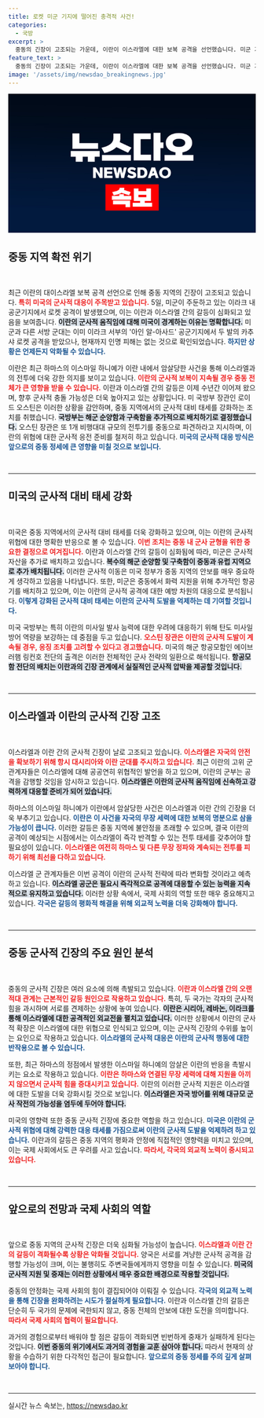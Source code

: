 ```yaml
---
title: 로켓 미군 기지에 떨어진 충격적 사건!
categories:
  - 국방
excerpt: >
  중동의 긴장이 고조되는 가운데, 이란이 이스라엘에 대한 보복 공격을 선언했습니다. 미군 기지에 로켓 공격이 발생하고, 미국은 군사적 대비 태세를 강화하는 등 확전 우려가 커지고 있습니다. 클릭하여 상황의 심각성을 확인해보세요!
feature_text: >
  중동의 긴장이 고조되는 가운데, 이란이 이스라엘에 대한 보복 공격을 선언했습니다. 미군 기지에 로켓 공격이 발생하고, 미국은 군사적 대비 태세를 강화하는 등 확전 우려가 커지고 있습니다. 클릭하여 상황의 심각성을 확인해보세요!
image: '/assets/img/newsdao_breakingnews.jpg'
---
```


<p><img src="/assets/img/newsdao_breakingnews.jpg" alt="pcversion 속보" /></p>

<h2 data-ke-size="size26">중동 지역 확전 위기</h2>

<p data-ke-size="size16">&nbsp;</p>

<p>최근 이란의 대이스라엘 보복 공격 선언으로 인해 중동 지역의 긴장이 고조되고 있습니다. <b><span style="color: #ee2323;">특히 미국의 군사적 대응이 주목받고 있습니다.</span></b> 5일, 미군이 주둔하고 있는 이라크 내 공군기지에서 로켓 공격이 발생했으며, 이는 이란과 이스라엘 간의 갈등이 심화되고 있음을 보여줍니다. <b><span style="background-color: #21538527;">이란의 군사적 움직임에 대해 미국이 경계하는 이유는 명확합니다.</span></b> 미군과 다른 서방 군대는 이미 이라크 서부의 '아인 알-아사드' 공군기지에서 두 발의 카추샤 로켓 공격을 받았으나, 현재까지 인명 피해는 없는 것으로 확인되었습니다. <b><span style="color: #1a5490;">하지만 상황은 언제든지 악화될 수 있습니다.</span></b> </p>

<p>이란은 최근 하마스의 이스마일 하니예가 이란 내에서 암살당한 사건을 통해 이스라엘과의 전투에 더욱 강한 의지를 보이고 있습니다. <b><span style="color: #ee2323;">이란의 군사적 보복이 지속될 경우 중동 전체가 큰 영향을 받을 수 있습니다.</span></b> 이란과 이스라엘 간의 갈등은 이제 수년간 이어져 왔으며, 향후 군사적 충돌 가능성은 더욱 높아지고 있는 상황입니다. 미 국방부 장관인 로이드 오스틴은 이러한 상황을 감안하며, 중동 지역에서의 군사적 대비 태세를 강화하는 조치를 취했습니다. <b><span style="background-color: #21538527;">국방부는 해군 순양함과 구축함을 추가적으로 배치하기로 결정했습니다.</span></b> 오스틴 장관은 또 1개 비행대대 규모의 전투기를 중동으로 파견하라고 지시하며, 이란의 위협에 대한 군사적 응전 준비를 철저히 하고 있습니다. <b><span style="color: #1a5490;">미국의 군사적 대응 방식은 앞으로의 중동 정세에 큰 영향을 미칠 것으로 보입니다.</span></b></p>

<p data-ke-size="size16">&nbsp;</p>

<hr />

<h2 data-ke-size="size26">미국의 군사적 대비 태세 강화</h2>

<p data-ke-size="size16">&nbsp;</p>

<p>미국은 중동 지역에서의 군사적 대비 태세를 더욱 강화하고 있으며, 이는 이란의 군사적 위협에 대한 명확한 반응으로 볼 수 있습니다. <b><span style="color: #ee2323;">이번 조치는 중동 내 군사 균형을 위한 중요한 결정으로 여겨집니다.</span></b> 이란과 이스라엘 간의 갈등이 심화됨에 따라, 미군은 군사적 자산을 추가로 배치하고 있습니다. <b><span style="background-color: #21538527;">복수의 해군 순양함 및 구축함이 중동과 유럽 지역으로 추가 배치됩니다.</span></b> 이러한 군사적 이동은 미국 정부가 중동 지역의 안보를 매우 중요하게 생각하고 있음을 나타냅니다. 또한, 미군은 중동에서 화력 지원을 위해 추가적인 항공기를 배치하고 있으며, 이는 이란의 군사적 공격에 대한 예방 차원의 대응으로 분석됩니다. <b><span style="color: #1a5490;">이렇게 강화된 군사적 대비 태세는 이란의 군사적 도발을 억제하는 데 기여할 것입니다.</span></b></p>

<p>미국 국방부는 특히 이란의 미사일 발사 능력에 대한 우려에 대응하기 위해 탄도 미사일 방어 역량을 보강하는 데 중점을 두고 있습니다. <b><span style="color: #ee2323;">오스틴 장관은 이란의 군사적 도발이 계속될 경우, 응징 조치를 고려할 수 있다고 경고했습니다.</span></b> 미국의 해군 항공모함인 에이브러햄 링컨호 전단의 출격은 이러한 전체적인 군사 전략의 일환으로 해석됩니다. <b><span style="background-color: #21538527;">항공모함 전단의 배치는 이란과의 긴장 관계에서 실질적인 군사적 압박을 제공할 것입니다.</span></b> </p>

<p data-ke-size="size16">&nbsp;</p>

<hr />

<h2 data-ke-size="size26">이스라엘과 이란의 군사적 긴장 고조</h2>

<p data-ke-size="size16">&nbsp;</p>

<p>이스라엘과 이란 간의 군사적 긴장이 날로 고조되고 있습니다. <b><span style="color: #ee2323;">이스라엘은 자국의 안전을 확보하기 위해 항시 대시리아와 이란 군대를 주시하고 있습니다.</span></b> 최근 이란의 고위 군 관계자들은 이스라엘에 대해 공공연히 위협적인 발언을 하고 있으며, 이란의 군부는 공격을 감행할 것임을 암시하고 있습니다. <b><span style="background-color: #21538527;">이스라엘은 이란의 군사적 움직임에 신속하고 강력하게 대응할 준비가 되어 있습니다.</span></b> </p>

<p>하마스의 이스마일 하니예가 이란에서 암살당한 사건은 이스라엘과 이란 간의 긴장을 더욱 부추기고 있습니다. <b><span style="color: #1a5490;">이란은 이 사건을 자국의 무장 세력에 대한 보복의 명분으로 삼을 가능성이 큽니다.</span></b> 이러한 갈등은 중동 지역에 불안정을 초래할 수 있으며, 결국 이란의 공격이 예상되는 시점에서는 이스라엘이 즉각 반격할 수 있는 전투 태세를 갖추어야 할 필요성이 있습니다. <b><span style="color: #ee2323;">이스라엘은 여전히 하마스 및 다른 무장 정파와 계속되는 전투를 피하기 위해 최선을 다하고 있습니다.</span></b> </p>

<p>이스라엘 군 관계자들은 이번 공격이 이란의 군사적 전략에 따라 변화할 것이라고 예측하고 있습니다. <b><span style="background-color: #21538527;">이스라엘 공군은 필요시 즉각적으로 공격에 대응할 수 있는 능력을 지속적으로 유지하고 있습니다.</span></b> 이러한 상황 속에서, 국제 사회의 역할 또한 매우 중요해지고 있습니다. <b><span style="color: #1a5490;">각국은 갈등의 평화적 해결을 위해 외교적 노력을 더욱 강화해야 합니다.</span></b></p>

<p data-ke-size="size16">&nbsp;</p>

<hr />

<h2 data-ke-size="size26">중동 군사적 긴장의 주요 원인 분석</h2>

<p data-ke-size="size16">&nbsp;</p>

<p>중동의 군사적 긴장은 여러 요소에 의해 촉발되고 있습니다. <b><span style="color: #ee2323;">이란과 이스라엘 간의 오랜 적대 관계는 근본적인 갈등 원인으로 작용하고 있습니다.</span></b> 특히, 두 국가는 각자의 군사적 힘을 과시하며 서로를 견제하는 상황에 놓여 있습니다. <b><span style="background-color: #21538527;">이란은 시리아, 레바논, 이라크를 통해 이스라엘에 대한 공격적인 외교전을 펼치고 있습니다.</span></b> 이러한 상황에서 이란의 군사적 확장은 이스라엘에 대한 위협으로 인식되고 있으며, 이는 군사적 긴장의 수위를 높이는 요인으로 작용하고 있습니다. <b><span style="color: #1a5490;">이스라엘의 군사적 대응은 이란의 군사적 행동에 대한 반작용으로 볼 수 있습니다.</span></b></p>

<p>또한, 최근 하마스의 정점에서 발생한 이스마일 하니예의 암살은 이란의 반응을 촉발시키는 요소로 작용하고 있습니다. <b><span style="color: #ee2323;">이란은 하마스와 연결된 무장 세력에 대해 지원을 아끼지 않으면서 군사적 힘을 증대시키고 있습니다.</span></b> 이란의 이러한 군사적 지원은 이스라엘에 대한 도발을 더욱 강화시킬 것으로 보입니다. <b><span style="background-color: #21538527;">이스라엘은 자국 방어를 위해 대규모 군사 작전의 가능성을 염두에 두어야 합니다.</span></b> </p>

<p>미국의 영향력 또한 중동 군사적 긴장에 중요한 역할을 하고 있습니다. <b><span style="color: #1a5490;">미국은 이란의 군사적 위협에 대해 강력한 대응 태세를 가짐으로써 이란의 군사적 도발을 억제하려 하고 있습니다.</span></b> 이란과의 갈등은 중동 지역의 평화과 안정에 직접적인 영향력을 미치고 있으며, 이는 국제 사회에서도 큰 우려를 사고 있습니다. <b><span style="color: #ee2323;">따라서, 각국의 외교적 노력이 중시되고 있습니다.</span></b> </p>

<p data-ke-size="size16">&nbsp;</p>

<hr />

<h2 data-ke-size="size26">앞으로의 전망과 국제 사회의 역할</h2>

<p data-ke-size="size16">&nbsp;</p>

<p>앞으로 중동 지역의 군사적 긴장은 더욱 심화될 가능성이 높습니다. <b><span style="color: #ee2323;">이스라엘과 이란 간의 갈등이 격화될수록 상황은 악화될 것입니다.</span></b> 양국은 서로를 겨냥한 군사적 공격을 감행할 가능성이 크며, 이는 불행히도 주변국들에게까지 영향을 미칠 수 있습니다. <b><span style="background-color: #21538527;">미국의 군사적 지원 및 중재는 이러한 상황에서 매우 중요한 배경으로 작용할 것입니다.</span></b> </p>

<p>중동의 안정화는 국제 사회의 힘이 결집되어야 이뤄질 수 있습니다. <b><span style="color: #1a5490;">각국의 외교적 노력을 통해 긴장을 완화하려는 시도가 절실하게 필요합니다.</span></b> 이란과 이스라엘 간의 갈등은 단순히 두 국가의 문제에 국한되지 않고, 중동 전체의 안보에 대한 도전을 의미합니다. <b><span style="color: #ee2323;">따라서 국제 사회의 협력이 필요합니다.</span></b> </p>

<p>과거의 경험으로부터 배워야 할 점은 갈등이 격화되면 빈번하게 중재가 실패하게 된다는 것입니다. <b><span style="background-color: #21538527;">이번 중동의 위기에서도 과거의 경험을 교훈 삼아야 합니다.</span></b> 따라서 현재의 상황을 수습하기 위한 다각적인 접근이 필요합니다. <b><span style="color: #1a5490;">앞으로의 중동 정세를 주의 깊게 살펴보아야 합니다.</span></b></p>

<p data-ke-size="size16">&nbsp;</p>

<hr />
실시간 뉴스 속보는, <a href="https://newsdao.kr" rel="dofollow">https://newsdao.kr</a>


